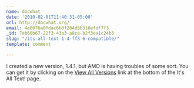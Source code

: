 ```yaml
---
name: docwhat
date: '2010-02-01T11:40:31-05:00'
url: http://docwhat.org/
email: 4e8076a0fdac6b8f284d8b316efdf7f3
_id: 7eb60b67-22f3-43a3-a8ca-b2f3ea1c24b3
slug: "/its-all-text-1-4-ff3-6-compatible/"
template: comment

---
```


I created a new version, 1.4.1, but AMO is having troubles of some sort.  You can get it by clicking on the <a href="https://addons.mozilla.org/en-US/firefox/addons/versions/4125" rel="nofollow">View All Versions</a> link at the bottom of the It's All Text! page.

